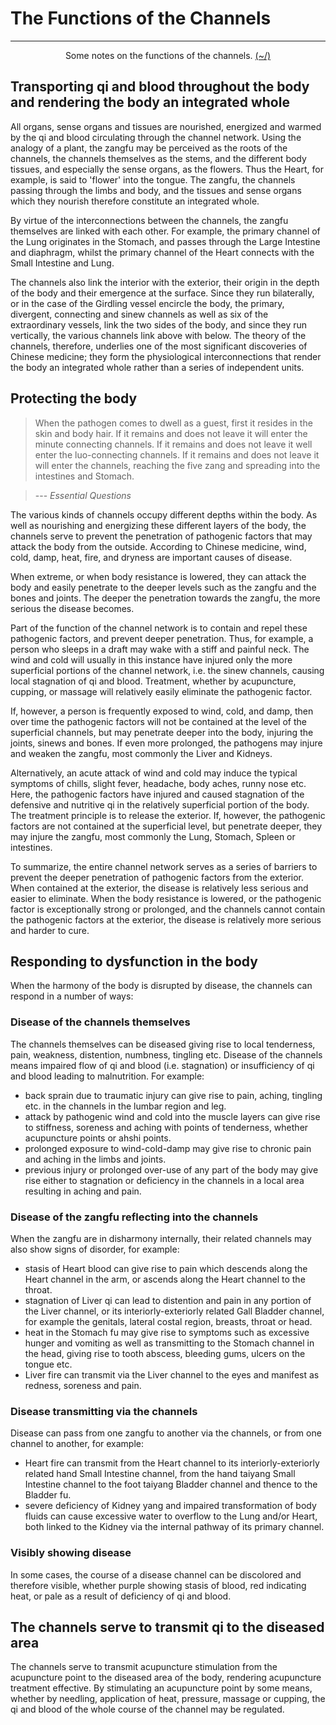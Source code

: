 # The Functions of the Channels

---

<center>
<p>Some notes on the functions of the channels. <a href="../../../Home.html">(~/)</a></p>
</center>

## Transporting qi and blood throughout the body and rendering the body an integrated whole

All organs, sense organs and tissues are nourished, energized and warmed by the qi and blood circulating through the channel network. Using the analogy of a plant, the zangfu may be perceived as the roots of the channels, the channels themselves as the stems, and the different body tissues, and especially the sense organs, as the flowers. Thus the Heart, for example, is said to 'flower' into the tongue. The zangfu, the channels passing through the limbs and body, and the tissues and sense organs which they nourish therefore constitute an integrated whole.

By virtue of the interconnections between the channels, the zangfu themselves are linked with each other. For example, the primary channel of the Lung originates in the Stomach, and passes through the Large Intestine and diaphragm, whilst the primary channel of the Heart connects with the Small Intestine and Lung.

The channels also link the interior with the exterior, their origin in the depth of the body and their emergence at the surface. Since they run bilaterally, or in the case of the Girdling vessel encircle the body, the primary, divergent, connecting and sinew channels as well as six of the extraordinary vessels, link the two sides of the body, and since they run vertically, the various channels link above with below. The theory of the channels, therefore, underlies one of the most significant discoveries of Chinese medicine; they form the physiological interconnections that render the body an integrated whole rather than a series of independent units.

## Protecting the body

> When the pathogen comes to dwell as a guest, first it resides in the skin and body hair. If it remains and does not leave it will enter the minute connecting channels. If it remains and does not leave it well enter the luo-connecting channels. If it remains and does not leave it will enter the channels, reaching the five zang and spreading into the intestines and Stomach.

> --- <cite>Essential Questions</cite>

The various kinds of channels occupy different depths within the body. As well as nourishing and energizing these different layers of the body, the channels serve to prevent the penetration of pathogenic factors that may attack the body from the outside. According to Chinese medicine, wind, cold, damp, heat, fire, and dryness are important causes of disease.

When extreme, or when body resistance is lowered, they can attack the body and easily penetrate to the deeper levels such as the zangfu and the bones and joints. The deeper the penetration towards the zangfu, the more serious the disease becomes.

Part of the function of the channel network is to contain and repel these pathogenic factors, and prevent deeper penetration. Thus, for example, a person who sleeps in a draft may wake with a stiff and painful neck. The wind and cold will usually in this instance have injured only the more superficial portions of the channel network, i.e. the sinew channels, causing local stagnation of qi and blood. Treatment, whether by acupuncture, cupping, or massage will relatively easily eliminate the pathogenic factor. 

If, however, a person is frequently exposed to wind, cold, and damp, then over time the pathogenic factors will not be contained at the level of the superficial channels, but may penetrate deeper into the body, injuring the joints, sinews and bones. If even more prolonged, the pathogens may injure and weaken the zangfu, most commonly the Liver and Kidneys. 

Alternatively, an acute attack of wind and cold may induce the typical symptoms of chills, slight fever, headache, body aches, runny nose etc. Here, the pathogenic factors have injured and caused stagnation of the defensive and nutritive qi in the relatively superficial portion of the body. The treatment principle is to release the exterior. If, however, the pathogenic factors are not contained at the superficial level, but penetrate deeper, they may injure the zangfu, most commonly the Lung, Stomach, Spleen or intestines. 

To summarize, the entire channel network serves as a series of barriers to prevent the deeper penetration of pathogenic factors from the exterior. When contained at the exterior, the disease is relatively less serious and easier to eliminate. When the body resistance is lowered, or the pathogenic factor is exceptionally strong or prolonged, and the channels cannot contain the pathogenic factors at the exterior, the disease is relatively more serious and harder to cure.

## Responding to dysfunction in the body

When the harmony of the body is disrupted by disease, the channels can respond in a number of ways:


### Disease of the channels themselves

The channels themselves can be diseased giving rise to local tenderness, pain, weakness, distention, numbness, tingling etc. Disease of the channels means impaired flow of qi and blood (i.e. stagnation) or insufficiency of qi and blood leading to malnutrition. For example:

+ back sprain due to traumatic injury can give rise to pain, aching, tingling etc. in the channels in the lumbar region and leg.
+ attack by pathogenic wind and cold into the muscle layers can give rise to stiffness, soreness and aching with points of tenderness, whether acupuncture points or ahshi points.
+ prolonged exposure to wind-cold-damp may give rise to chronic pain and aching in the limbs and joints.
+ previous injury or prolonged over-use of any part of the body may give rise either to stagnation or deficiency in the channels in a local area resulting in aching and pain.


### Disease of the zangfu reflecting into the channels

When the zangfu are in disharmony internally, their related channels may also show signs of disorder, for example:

+ stasis of Heart blood can give rise to pain which descends along the Heart channel in the arm, or ascends along the Heart channel to the throat.
+ stagnation of Liver qi can lead to distention and pain in any portion of the Liver channel, or its interiorly-exteriorly related Gall Bladder channel, for example the genitals, lateral costal region, breasts, throat or head.
+ heat in the Stomach fu may give rise to symptoms such as excessive hunger and vomiting as well as transmitting to the Stomach channel in the head, giving rise to tooth abscess, bleeding gums, ulcers on the tongue etc.
+ Liver fire can transmit via the Liver channel to the eyes and manifest as redness, soreness and pain.


### Disease transmitting via the channels

Disease can pass from one zangfu to another via the channels, or from one channel to another, for example:

+ Heart fire can transmit from the Heart channel to its interiorly-exteriorly related hand Small Intestine channel, from the hand taiyang Small Intestine channel to the foot taiyang Bladder channel and thence to the Bladder fu.
+ severe deficiency of Kidney yang and impaired transformation of body fluids can cause excessive water to overflow to the Lung and/or Heart, both linked to the Kidney via the internal pathway of its primary channel.


### Visibly showing disease

In some cases, the course of a disease channel can be discolored and therefore visible, whether purple showing stasis of blood, red indicating heat, or pale as a result of deficiency of qi and blood.


## The channels serve to transmit qi to the diseased area

The channels serve to transmit acupuncture stimulation from the acupuncture point to the diseased area of the body, rendering acupuncture treatment effective. By stimulating an acupuncture point by some means, whether by needling, application of heat, pressure, massage or cupping, the qi and blood of the whole course of the channel may be regulated.

